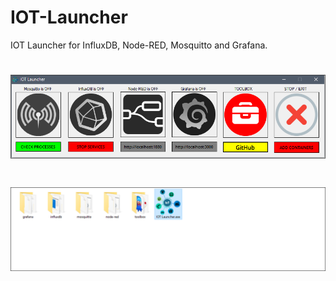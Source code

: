 # IOT-Launcher
IOT Launcher  for InfluxDB, Node-RED, Mosquitto and Grafana.

<h1 align="center">
  <img alt="NextLevelWeek" title="#NextLevelWeek" src="https://github.com/MiguelRenato/IOT-Launcher/blob/main/screenshots/IOT%20Launcher.png" />
</h1>

<h1 align="center">
  <img alt="NextLevelWeek" title="#NextLevelWeek" src="https://github.com/MiguelRenato/IOT-Launcher/blob/main/screenshots/IOT_Launcher_Project.png" />
</h1>






